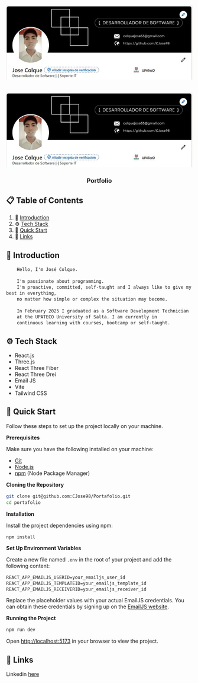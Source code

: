 ![Captura de pantalla](./public/img_Link.JPG)

<div align="center">
  <br />
    <a href="https://www.linkedin.com/in/jose-colque-8333361a1/" target="_blank">
      <img src="./public/img_Link.JPG" 
      alt="LinkedIn Profile">
    </a>
  <br />

  <h3 align="center">Portfolio</h3>
  
</div>

## 📋 <a name="table">Table of Contents</a>

1. 🤖 [Introduction](#introduction)
2. ⚙️ [Tech Stack](#tech-stack)
3. 🤸 [Quick Start](#quick-start)
4. 🔗 [Links](#links)


## <a name="introduction">🤖 Introduction</a>

        Hello, I'm José Colque.

        I'm passionate about programming.
        I'm proactive, committed, self-taught and I always like to give my best in everything,
        no matter how simple or complex the situation may become.

        In February 2025 I graduated as a Software Development Technician
        at the UPATECO University of Salta. I am currently in
        continuous learning with courses, bootcamp or self-taught.

## <a name="tech-stack">⚙️ Tech Stack</a>

- React.js
- Three.js
- React Three Fiber
- React Three Drei
- Email JS
- Vite
- Tailwind CSS


## <a name="quick-start">🤸 Quick Start</a>

Follow these steps to set up the project locally on your machine.

**Prerequisites**

Make sure you have the following installed on your machine:

- [Git](https://git-scm.com/)
- [Node.js](https://nodejs.org/en)
- [npm](https://www.npmjs.com/) (Node Package Manager)

**Cloning the Repository**

```bash
git clone git@github.com:CJose98/Portafolio.git
cd portafolio
```

**Installation**

Install the project dependencies using npm:

```bash
npm install
```

**Set Up Environment Variables**

Create a new file named `.env` in the root of your project and add the following content:

```env
REACT_APP_EMAILJS_USERID=your_emailjs_user_id
REACT_APP_EMAILJS_TEMPLATEID=your_emailjs_template_id
REACT_APP_EMAILJS_RECEIVERID=your_emailjs_receiver_id
```

Replace the placeholder values with your actual EmailJS credentials. You can obtain these credentials by signing up on the [EmailJS website](https://www.emailjs.com/).

**Running the Project**

```bash
npm run dev
```

Open [http://localhost:5173](http://localhost:5173) in your browser to view the project.



## <a name="links">🔗 Links</a>

Linkedin [here](https://www.linkedin.com/in/jose-colque-8333361a1/)
